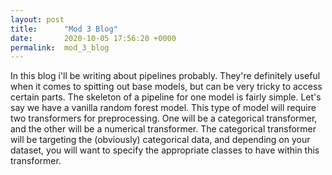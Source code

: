 ```yaml
---
layout: post
title:      "Mod 3 Blog"
date:       2020-10-05 17:56:20 +0000
permalink:  mod_3_blog
---
```



In this blog i'll be writing about pipelines probably. They're definitely useful when it comes to spitting out base models, but can be very tricky to access certain parts. The skeleton of a pipeline for one model is fairly simple. Let's say we have a vanilla random forest model. This type of model will require two transformers for preprocessing. One will be a categorical transformer, and the other will be a numerical transformer. The categorical transformer will be targeting the (obviously) categorical data, and depending on your dataset, you will want to specify the appropriate classes to have within this transformer. 
